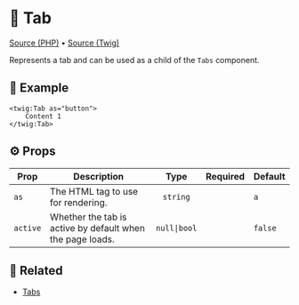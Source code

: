 # 🧩 Tab
[Source (PHP)](/src/Twig/Components/Tab.php) • [Source (Twig)](/templates/components/Tab.html.twig)

Represents a tab and can be used as a child of the `Tabs` component.

## 🚀 Example

```twig
<twig:Tab as="button">
    Content 1
</twig:Tab>
```

## ⚙️ Props

| Prop     | Description | Type        | Required   | Default |
| -------- | ----------- | :---------: | :--------: | ------- |
| `as` | The HTML tag to use for rendering. | `string` |  | `a` |
| `active` | Whether the tab is active by default when the page loads. | `null\|bool` |  | `false` |

## 📖 Related

- [Tabs](Tabs.md)
